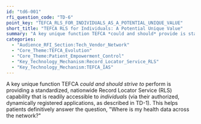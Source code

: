 ```yaml
---
id: "td6-001"
rfi_question_code: "TD-6"
point_key: "TEFCA_RLS_FOR_INDIVIDUALS_AS_A_POTENTIAL_UNIQUE_VALUE"
short_title: "TEFCA RLS for Individuals: A Potential Unique Value"
summary: "A key unique function TEFCA *could and should* provide is standardized, nationwide RLS readily accessible to *individuals* via authorized apps."
categories:
  - "Audience_RFI_Section:Tech_Vendor_Network"
  - "Core_Theme:TEFCA_Evolution"
  - "Core_Theme:Patient_Empowerment_Control"
  - "Key_Technology_Mechanism:Record_Locator_Service_RLS"
  - "Key_Technology_Mechanism:TEFCA_IAS"
---
```

A key unique function TEFCA *could and should strive to* perform is providing a standardized, nationwide Record Locator Service (RLS) capability that is readily accessible to *individuals* (via their authorized, dynamically registered applications, as described in TD-1). This helps patients definitively answer the question, "Where is my health data across the network?"
